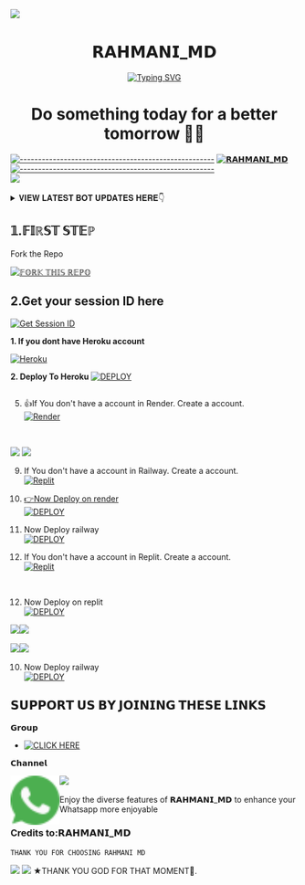 <a><img src='https://i.imgur.com/LyHic3i.gif'/></a>
<h1 align="center"> 𝗥𝗔𝗛𝗠𝗔𝗡𝗜_𝗠𝗗 </h1>
<p align="center">
  <a href="https://git.io/typing-svg"><img src="https://readme-typing-svg.demolab.com?font=EB+Garamond&weight=900&size=30&duration=4000&pause=1000&random=false&width=435&lines=+MY+NAME+ IS+𝑹𝑨𝑯𝑴𝑨𝑵𝑰+𝑴𝑫;CREATED+BY+𝑹𝑨𝑯𝑴𝑨𝑵𝑰;Fork+Me+Please" alt="Typing SVG" /></a>
 </p>
 
<h1 align="center"> Do something today for a better tomorrow 👊👊
</h1>



   [![-----------------------------------------------------](https://raw.githubusercontent.com/andreasbm/readme/master/assets/lines/colored.png)](#table-of-contents)
 <a href="https://whatsapp.com/channel/0029VacQFw65Ui2gGv0Kwk1r">
 <img alt="𝗥𝗔𝗛𝗠𝗔𝗡𝗜_𝗠𝗗" height="500" src="https://files.catbox.moe/aktbgo.jpg">
 [![-----------------------------------------------------](https://raw.githubusercontent.com/andreasbm/readme/master/assets/lines/colored.png)](#table-of-contents)                
<a><img src='https://i.imgur.com/LyHic3i.gif'/></a>
 

<details>
<summary>𝐕𝐈𝐄𝐖 𝐋𝐀𝐓𝐄𝐒𝐓 𝐁𝐎𝐓 𝐔𝐏𝐃𝐀𝐓𝐄𝐒 𝐇𝐄𝐑𝐄👇</summary>
  
- 𝑨𝒍𝒍 𝑫𝒐𝒘𝒏𝒍𝒐𝒂𝒅𝒆𝒓𝒔 𝑭𝒊𝒙𝒆𝒅 𝒂𝒏𝒅 𝒂𝒓𝒆 𝑾𝒐𝒓𝒌𝒊𝒏𝒈🔥.
- 𝑶𝒗𝒆𝒓𝒂𝒍 𝑷𝒆𝒓𝒇𝒐𝒓𝒎𝒂𝒏𝒄𝒆 𝑰𝒎𝒑𝒓𝒐𝒗𝒆𝒎𝒆𝒏𝒕𝒔🤫</details>




## 𝟙.𝔽𝕀ℝ𝕊𝕋 𝕊𝕋𝔼ℙ 
Fork the Repo


<a href='https://github.com/Qartde/Rahmani-Md/fork' target="_blank"><img alt='𝔽𝕆ℝ𝕂 𝕋ℍ𝕀𝕊 ℝ𝔼ℙ𝕆' src='https://img.shields.io/badge/Fork This Repo-black?style=for-the-badge&logo=git&logoColor=grey'/></a>

  




## 2.Get your session ID here
 
<a href='https://samsung-ls3s.onrender.com' target="_blank"><img alt='Get Session ID' src='https://img.shields.io/badge/Click here to get your session id-black?style=for-the-badge&logo=opencv&logoColor=pink'/></a>


**1. If you dont have Heroku account**

   <a href='https://signup.heroku.com/' target="_blank"><img alt='Heroku' src='https://img.shields.io/badge/-ℂℝ𝔼𝔸𝕋𝔼 𝔸ℂℂ𝕆𝕌ℕ𝕋 ℕ𝕆𝕎-black?style=for-the-badge&logo=heroku&logoColor=purple'/></a>

**2. Deploy To Heroku**        <a href='https://dashboard.heroku.com/new?template=https://github.com/Qartde/Rahmani-Md/tree/main' target="_blank"><img alt='DEPLOY' src='https://img.shields.io/badge/-𝔻𝔼ℙ𝕃𝕆𝕐 𝕋𝕆 ℍ𝔼ℝ𝕆𝕂𝕌-black?style=for-the-badge&logo=heroku&logoColor=purple'/></a>
</details>

##

5. 👍If You don't have a account in Render. Create a account.
    <br>
<a href='https://dashboard.render.com/register' target="_blank"><img alt='Render' src='https://img.shields.io/badge/CREATE-h?color=black&style=for-the-badge&logo=render' width="96.35" height="28"/></a></p>


<br>

<a><img src='https://i.imgur.com/LyHic3i.gif'/></a>
<a><img src='https://i.imgur.com/LyHic3i.gif'/></a>
 
9. If You don't have a account in Railway. Create a account.
    <br>
<a href='https://railway.app' target="_blank"><img alt='Replit' src='https://img.shields.io/badge/-Create-black?style=for-the-badge&logo=railway'/>

6. 👉Now Deploy on render
    <br>
<a href='https://dashboard.render.com' target="_blank"><img alt='DEPLOY' src='https://img.shields.io/badge/DEPLOY -h?color=black&style=for-the-badge&logo=render' width="96.35" height="28"/></a></p>

10. Now Deploy railway
    <br>
<a href='https://railway.app' target="_blank"><img alt='DEPLOY' src='https://img.shields.io/badge/-DEPLOY-black?style=for-the-badge&logo=railway'/></a>


11. If You don't have a account in Replit. Create a account.
    <br>
<a href='https://www.replit.com/' target="_blank"><img alt='Replit' src='https://img.shields.io/badge/-Create-black?style=for-the-badge&logo=replit'/></a>
   <br>
   
12. Now Deploy on replit
    <br>
<a href='https://replit.com/github/Yassin994/RAHMANI_MD' target="_blank"><img alt='DEPLOY' src='https://img.shields.io/badge/-IMPORT-black?style=for-the-badge&logo=replit'/></a>


<a><img src='https://i.imgur.com/LyHic3i.gif'/></a><a><img src='https://i.imgur.com/LyHic3i.gif'/></a>



<a><img src='https://i.imgur.com/LyHic3i.gif'/></a><a><img src='https://i.imgur.com/LyHic3i.gif'/></a>
  

10. Now Deploy railway
    <br>
<a href='https://railway.app' target="_blank"><img alt='DEPLOY' src='https://img.shields.io/badge/-DEPLOY-black?style=for-the-badge&logo=railway'/></a>







## 𝗦𝗨𝗣𝗣𝗢𝗥𝗧 𝗨𝗦 𝗕𝗬 𝗝𝗢𝗜𝗡𝗜𝗡𝗚 𝗧𝗛𝗘𝗦𝗘 𝗟𝗜𝗡𝗞𝗦

𝗚𝗿𝗼𝘂𝗽
- <a href="https://chat.whatsapp.com/D3dnvm4vsn9HafO6wkqnzF" target="_blank">
    <img alt="CLICK HERE" src="https://chat.whatsapp.com/D3dnvm4vsn9HafO6wkqnzF" />
  </a>


𝗖𝗵𝗮𝗻𝗻𝗲𝗹
<p align="centre">
  <a href="https://whatsapp.com/channel/0029VavShWD1iUxb6kjV6K2T">
    <img align="left" alt="SIEGRIN | Whastapp" width="86px" src="https://raw.githubusercontent.com/PikaBotz/My_Personal_Space/main/Images/AnyaBot_pics/Anya_v2/Whatsapp.svg" />
  

   
   <a><img src='https://i.imgur.com/LyHic3i.gif'/></a>


Enjoy the diverse features of 𝗥𝗔𝗛𝗠𝗔𝗡𝗜_𝗠𝗗  to enhance your Whatsapp more enjoyable


### Credits to:𝗥𝗔𝗛𝗠𝗔𝗡𝗜_𝗠𝗗
    THANK YOU FOR CHOOSING RAHMANI MD 
<a><img src='https://i.imgur.com/LyHic3i.gif'/></a>
<a><img src='https://i.imgur.com/LyHic3i.gif'/></a>
★THANK YOU GOD FOR THAT MOMENT🙏.
